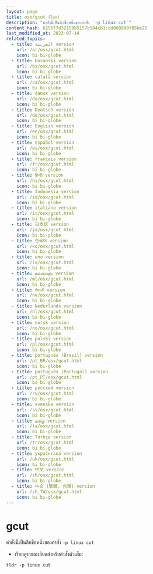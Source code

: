 ```yaml
---
layout: page
title: osx/gcut (ไทย)
description: "คำสั่งนี้เป็นอีกชื่อหนึ่งของคำสั่ง `-p linux cut`"
content_hash: 6255f7d32158b5157b184cb1cdd868998f85be25
last_modified_at: 2023-07-14
related_topics:
  - title: العربية version
    url: /ar/osx/gcut.html
    icon: bi bi-globe
  - title: bosanski version
    url: /bs/osx/gcut.html
    icon: bi bi-globe
  - title: català version
    url: /ca/osx/gcut.html
    icon: bi bi-globe
  - title: dansk version
    url: /da/osx/gcut.html
    icon: bi bi-globe
  - title: Deutsch version
    url: /de/osx/gcut.html
    icon: bi bi-globe
  - title: English version
    url: /en/osx/gcut.html
    icon: bi bi-globe
  - title: español version
    url: /es/osx/gcut.html
    icon: bi bi-globe
  - title: français version
    url: /fr/osx/gcut.html
    icon: bi bi-globe
  - title: हिन्दी version
    url: /hi/osx/gcut.html
    icon: bi bi-globe
  - title: Indonesia version
    url: /id/osx/gcut.html
    icon: bi bi-globe
  - title: italiano version
    url: /it/osx/gcut.html
    icon: bi bi-globe
  - title: 日本語 version
    url: /ja/osx/gcut.html
    icon: bi bi-globe
  - title: 한국어 version
    url: /ko/osx/gcut.html
    icon: bi bi-globe
  - title: ລາວ version
    url: /lo/osx/gcut.html
    icon: bi bi-globe
  - title: മലയാളം version
    url: /ml/osx/gcut.html
    icon: bi bi-globe
  - title: नेपाली version
    url: /ne/osx/gcut.html
    icon: bi bi-globe
  - title: Nederlands version
    url: /nl/osx/gcut.html
    icon: bi bi-globe
  - title: norsk version
    url: /no/osx/gcut.html
    icon: bi bi-globe
  - title: polski version
    url: /pl/osx/gcut.html
    icon: bi bi-globe
  - title: português (Brasil) version
    url: /pt_BR/osx/gcut.html
    icon: bi bi-globe
  - title: português (Portugal) version
    url: /pt_PT/osx/gcut.html
    icon: bi bi-globe
  - title: русский version
    url: /ru/osx/gcut.html
    icon: bi bi-globe
  - title: svenska version
    url: /sv/osx/gcut.html
    icon: bi bi-globe
  - title: தமிழ் version
    url: /ta/osx/gcut.html
    icon: bi bi-globe
  - title: Türkçe version
    url: /tr/osx/gcut.html
    icon: bi bi-globe
  - title: українська version
    url: /uk/osx/gcut.html
    icon: bi bi-globe
  - title: 中文 version
    url: /zh/osx/gcut.html
    icon: bi bi-globe
  - title: 中文 (繁體, 台灣) version
    url: /zh_TW/osx/gcut.html
    icon: bi bi-globe
---
```

# gcut

คำสั่งนี้เป็นอีกชื่อหนึ่งของคำสั่ง `-p linux cut`

- เรียกดูรายละเอียดสำหรับคำสั่งตัวเต็ม:

`tldr -p linux cut`
